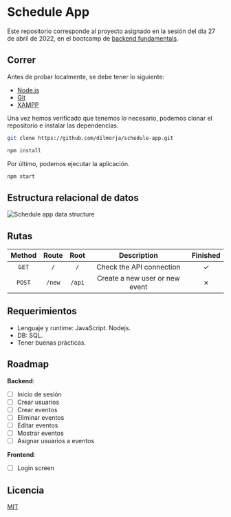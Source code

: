 # Schedule App
Este repositorio corresponde al proyecto asignado en la sesión del día 27 de abril de 2022, en el bootcamp de [backend fundamentals](https://www.tzuzulcode.com/bootcamps/32).

## Correr
Antes de probar localmente, se debe tener lo siguiente:

- [Node.js](https://nodejs.org)
- [Git](https://git-scm.com/)
- [XAMPP](https://www.apachefriends.org/es/index.html)

Una vez hemos verificado que tenemos lo necesario, podemos clonar el repositorio e instalar las dependencias.

```bash
git clone https://github.com/dilmorja/schedule-app.git
```
```bash
npm install
```

Por último, podemos ejecutar la aplicación.

```bash
npm start
```

## Estructura relacional de datos
![Schedule app data structure](https://i.imgur.com/VEFs3Cd.png)

## Rutas

| Method | Route | Root |           Description          | Finished |
|:------:|:-----:|:----:|:------------------------------:|:--------:|
| `GET`  | `/`   | `/`  | Check the API connection       | &#10003; |
| `POST` | `/new`|`/api`| Create a new user or new event | &#10007; |

## Requerimientos
- Lenguaje y runtime: JavaScript. Nodejs.
- DB: SQL.
- Tener buenas prácticas.

## Roadmap
**Backend**:
- [ ] Inicio de sesión
- [ ] Crear usuarios
- [ ] Crear eventos
- [ ] Eliminar eventos
- [ ] Editar eventos
- [ ] Mostrar eventos
- [ ] Asignar usuarios a eventos

**Frontend**:
- [ ] Login screen

## Licencia
[MIT](LICENSE)
